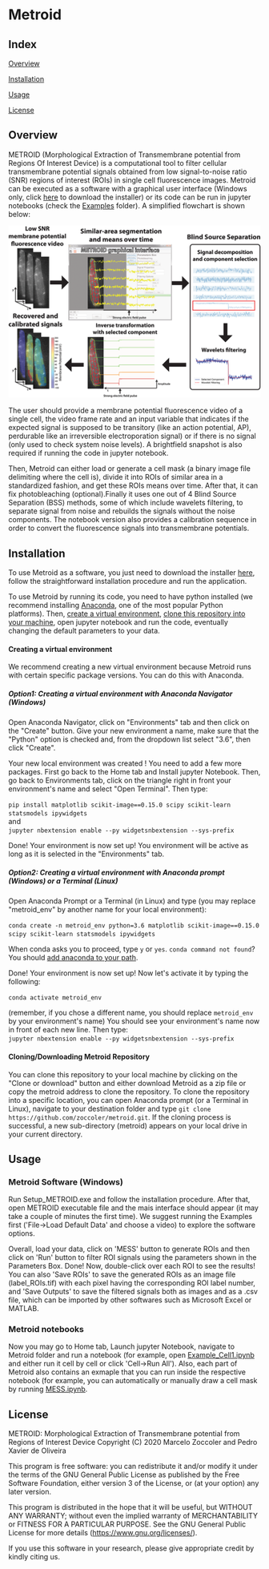 # Metroid

## Index

[Overview](#overview)

[Installation](#installation)

[Usage](#usage)

[License](#license)

## Overview

METROID (Morphological Extraction of Transmembrane potential from Regions Of Interest Device) is a computational tool to filter cellular  transmembrane potential signals obtained from low signal-to-noise ratio (SNR) regions of interest (ROIs) in single cell fluorescence images. Metroid can be executed as a software with a graphical user interface (Windows only, click [here](https://figshare.com/s/4bdcdc7826620464adec) to download the installer) or its code can be run in jupyter notebooks (check the [Examples](/Examples) folder). A simplified flowchart is shown below:

![Metroid_flowchart](/Metroid_flowchart.png)

The user should provide a membrane potential fluorescence video of a single cell, the video frame rate and an input variable that indicates if the expected signal is supposed to be transitory (like an action potential, AP), perdurable like an irreversible electroporation signal) or if there is no signal (only used to check system noise levels). A brightfield snapshot is also required if running the code in jupyter notebook.

Then, Metroid can either load or generate a cell mask (a binary image file delimiting where the cell is), divide it into ROIs of similar area in a standardized fashion, and get these ROIs means over time. After that, it can fix photobleaching (optional).Finally it uses one out of 4 Blind Source Separation (BSS) methods, some of which include wavelets filtering, to separate signal from noise and rebuilds the signals without the noise components. The notebook version also provides a calibration sequence in order to convert the fluorescence signals into transmembrane potentials.

## Installation

To use Metroid as a software, you just need to download the installer [here](https://figshare.com/s/4bdcdc7826620464adec), follow the straightforward installation procedure and run the application.

To use Metroid by running its code, you need to have python installed (we recommend installing [Anaconda](https://www.anaconda.com/distribution/), one of the most popular Python platforms). Then, [create a virtual environment](#creating-a-virtual-environment), [clone this repository into your machine](#cloningdownloading-metroid-repository), open jupyter notebook and run the code, eventually changing the default parameters to your data.

#### Creating a virtual environment

We recommend creating a new virtual environment because Metroid runs with certain specific package versions. You can do this with Anaconda.

##### Option1: Creating a virtual environment with Anaconda Navigator (Windows)

Open Anaconda Navigator, click on "Environments" tab and then click on the "Create" button. Give your new environment a name, make sure that the "Python" option is checked and, from the dropdown list select "3.6", then click "Create".

Your new local environment was created ! You need to add a few more packages. First go back to the Home tab and Install jupyter Notebook. Then, go back to Environments tab, click on the triangle right in front your environment's name and select "Open Terminal". Then type:

`pip install matplotlib scikit-image==0.15.0 scipy scikit-learn statsmodels ipywidgets`    
and    
`jupyter nbextension enable --py widgetsnbextension --sys-prefix`

Done! Your environment is now set up! You environment will be active as long as it is selected in the "Environments" tab.

##### Option2: Creating a virtual environment with Anaconda prompt (Windows) or a Terminal (Linux)

Open Anaconda Prompt or a Terminal (in Linux) and type (you may replace "metroid_env" by another name for your local environment):

`conda create -n metroid_env python=3.6 matplotlib scikit-image==0.15.0 scipy scikit-learn statsmodels ipywidgets` 

When conda asks you to proceed, type `y` or `yes`.
`conda command not found`? You should [add anaconda to your path](https://askubuntu.com/questions/908827/variable-path-issue-conda-command-not-found). 

Done! Your environment is now set up! Now let's activate it by typing the following:

`conda activate metroid_env`

(remember, if you chose a different name, you should replace `metroid_env` by your environment's name)
You should see your environment's name now in front of each new line. Then type:    
`jupyter nbextension enable --py widgetsnbextension --sys-prefix`

#### Cloning/Downloading Metroid Repository

You can clone this repository to your local machine by clicking on the "Clone or download" button and either download Metroid as a zip file or copy the metroid address to clone the repository. To clone the repository into a specific location, you can open Anaconda prompt (or a Terminal in Linux), navigate to your destination folder and type `git clone https://github.com/zoccoler/metroid.git`. If the cloning process is successful, a new sub-directory (metroid) appears on your local drive in your current directory.

## Usage

### Metroid Software (Windows)

Run Setup_METROID.exe and follow the installation procedure. After that, open METROID executable file and the mais interface should appear (it may take a couple of minutes the first time). We suggest running the Examples first ('File->Load Default Data' and choose a video) to explore the software options.

Overall, load your data, click on 'MESS' button to generate ROIs and then click on 'Run' button to filter ROI signals using the parameters shown in the Parameters Box. Done! Now, double-click over each ROI to see the results! You can also 'Save ROIs' to save the generated ROIs as an image file (label_ROIs.tif) with each pixel having the corresponding ROI label number, and 'Save Outputs' to save the filtered signals both as images and as a .csv file, which can be imported by other softwares such as Microsoft Excel or MATLAB.

### Metroid notebooks

Now you may go to Home tab, Launch jupyter Notebook, navigate to Metroid folder and run a notebook (for example, open [Example_Cell1.ipynb](/Examples/Example_Cell1.ipynb) and either run it cell by cell or click 'Cell->Run All'). Also, each part of Metroid also contains an exmaple that you can run inside the respective notebook (for example, you can automatically or manually draw a cell mask by running [MESS.ipynb](/MESS.ipynb).

## License

METROID: Morphological Extraction of Transmembrane potential from Regions of Interest Device
Copyright (C) 2020  Marcelo Zoccoler and Pedro Xavier de Oliveira

This program is free software: you can redistribute it and/or modify it under the terms of the GNU General Public License as published by the Free Software Foundation, either version 3 of the License, or (at your option) any later version.

This program is distributed in the hope that it will be useful, but WITHOUT ANY WARRANTY; without even the implied warranty of MERCHANTABILITY or FITNESS FOR A PARTICULAR PURPOSE.  See the GNU General Public License for more details (https://www.gnu.org/licenses/).
    
If you use this software in your research, please give appropriate credit by kindly citing us.
